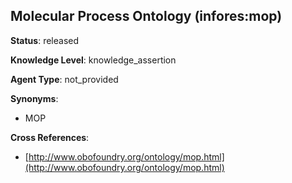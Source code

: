 [//]: # (DO NOT MANUALLY EDIT THIS FILE. IT IS GENERATED FROM A TEMPLATE.)

## Molecular Process Ontology (infores:mop)

**Status**: released
  
**Knowledge Level**: knowledge_assertion
  
**Agent Type**: not_provided

**Synonyms**:

- MOP

**Cross References**:

- [http://www.obofoundry.org/ontology/mop.html](http://www.obofoundry.org/ontology/mop.html)

